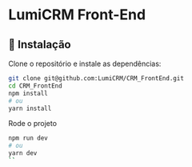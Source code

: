 # LumiCRM Front-End

## 🔧 Instalação

Clone o repositório e instale as dependências:

```bash
git clone git@github.com:LumiCRM/CRM_FrontEnd.git
cd CRM_FrontEnd
npm install
# ou
yarn install
```
Rode o projeto

```bash
npm run dev
# ou
yarn dev
``
